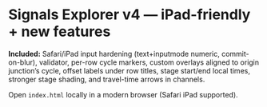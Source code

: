 # Signals Explorer v4 — iPad-friendly + new features

**Included:** Safari/iPad input hardening (text+inputmode numeric, commit-on-blur), validator, per-row cycle markers, custom overlays aligned to origin junction’s cycle, offset labels under row titles, stage start/end local times, stronger stage shading, and travel-time arrows in channels.

Open `index.html` locally in a modern browser (Safari iPad supported).